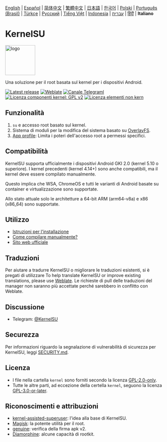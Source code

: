 [English](REAME.md) | [Español](README_ES.md) | [简体中文](README_CN.md) | [繁體中文](README_TW.md) | [日本語](README_JP.md) | [한국어](README_KR.md) | [Polski](README_PL.md) | [Português (Brasil)](README_PT-BR.md) | [Türkçe](README_TR.md) | [Русский](README_RU.md) | [Tiếng Việt](README_VI.md) | [Indonesia](README_ID.md) | [עברית](README_IW.md) | [हिंदी](README_IN.md) | **Italiano**

# KernelSU

<img src="https://kernelsu.org/logo.png" style="width: 96px;" alt="logo">

Una soluzione per il root basata sul kernel per i dispositivi Android. 

[![Latest release](https://img.shields.io/github/v/release/tiann/KernelSU?label=Release&logo=github)](https://github.com/tiann/KernelSU/releases/latest)
[![Weblate](https://img.shields.io/badge/Localization-Weblate-teal?logo=weblate)](https://hosted.weblate.org/engage/kernelsu)
[![Canale Telegraml](https://img.shields.io/badge/Follow-Telegram-blue.svg?logo=telegram)](https://t.me/KernelSU)
[![Licenza componenti kernel: GPL v2](https://img.shields.io/badge/License-GPL%20v2-orange.svg?logo=gnu)](https://www.gnu.org/licenses/old-licenses/gpl-2.0.en.html)
[![Licenza elementi non kern](https://img.shields.io/github/license/tiann/KernelSU?logo=gnu)](/LICENSE)

## Funzionalità

1. `su` e accesso root basato sul kernel.
2. Sistema di moduli per la modifica del sistema basato su [OverlayFS](https://en.wikipedia.org/wiki/OverlayFS).
3. [App profile](https://kernelsu.org/guide/app-profile.html): Limita i poteri dell'accesso root a permessi specifici.

## Compatibilità

KernelSU supporta ufficialmente i dispositivi Android GKI 2.0 (kernel 5.10 o superiore). I kernel precedenti (kernel 4.14+) sono anche compatibili, ma il kernel deve essere compilato manualmente.

Questo implica che WSA, ChromeOS e tutti le varianti di Android basate su container e virtualizzazione sono supportate.

Allo stato attuale solo le architetture a 64-bit ARM (arm64-v8a) e x86 (x86_64) sono supportate.

## Utilizzo

- [Istruzioni per l'installazione](https://kernelsu.org/guide/installation.html)
- [Come compilare manualmente?](https://kernelsu.org/guide/how-to-build.html)
- [Sito web ufficiale](https://kernelsu.org/)

## Traduzioni

Per aiutare a tradurre KernelSU o migliorare le traduzioni esistenti, si è pregati di utilizzare 
To help translate KernelSU or improve existing translations, please use [Weblate](https://hosted.weblate.org/engage/kernelsu/). Le richieste di pull delle traduzioni del manager non saranno più accettate perché sarebbero in conflitto con Weblate.

## Discussione

- Telegram: [@KernelSU](https://t.me/KernelSU)

## Securezza

Per informazioni riguardo la segnalazione di vulnerabilità di sicurezza per KernelSU, leggi [SECURITY.md](/SECURITY.md).

## Licenza

- I file nella cartella `kernel` sono forniti secondo la licenza [GPL-2.0-only](https://www.gnu.org/licenses/old-licenses/gpl-2.0.en.html).
- Tutte le altre parti, ad eccezione della certella `kernel`, seguono la licenza [GPL-3.0-or-later](https://www.gnu.org/licenses/gpl-3.0.html).

## Riconoscimenti e attribuzioni

- [kernel-assisted-superuser](https://git.zx2c4.com/kernel-assisted-superuser/about/): l'idea alla base di KernelSU.
- [Magisk](https://github.com/topjohnwu/Magisk): la potente utilità per il root.
- [genuine](https://github.com/brevent/genuine/): verifica della firma apk v2.
- [Diamorphine](https://github.com/m0nad/Diamorphine): alcune capacità di rootkit.
